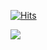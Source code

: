 [![Hits](https://hits.seeyoufarm.com/api/count/incr/badge.svg?url=https%3A%2F%2Fgithub.com%2Frighthunkwon&count_bg=%23292A2D&title_bg=%2304CF5C&icon=&icon_color=%23893939&title=hits&edge_flat=false)](https://hits.seeyoufarm.com)

<img src="https://img.shields.io/badge/이름-색상코드?style=flat-square&logo=로고명&logoColor=로고색"/>

